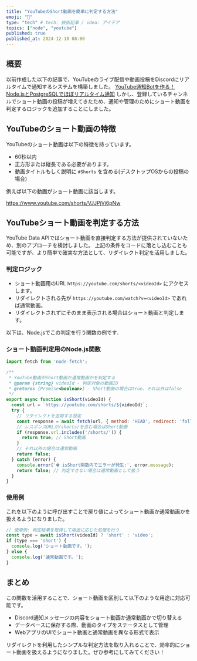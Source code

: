 ```yaml
---
title: "YouTubeのShort動画を簡単に判定する方法"
emoji: "🐹"
type: "tech" # tech: 技術記事 / idea: アイデア
topics: ["node", "youtube"]
published: true
published_at: 2024-12-10 08:00
---
```

## 概要
以前作成した以下の記事で、YouTubeのライブ配信や動画投稿をDiscordにリアルタイムで通知するシステムを構築しました。
[YouTube通知Botを作る！Node.jsとPostgreSQLでほぼリアルタイム通知](https://zenn.dev/tatsumin/articles/stream-notifications-bot)
しかし、登録しているチャンネルでショート動画の投稿が増えてきたため、通知や管理のためにショート動画を判定するロジックを追加することにしました。

## YouTubeのショート動画の特徴
YouTubeのショート動画は以下の特徴を持っています。
- 60秒以内
- 正方形または縦長である必要があります。
- 動画タイトルもしく説明に `#Shorts` を含める(デスクトップOSからの投稿の場合)

例えば以下の動画がショート動画に該当します。

https://www.youtube.com/shorts/VJJPjVj6pNw


## YouTubeショート動画を判定する方法
YouTube Data APIではショート動画を直接判定する方法が提供されていないため、別のアプローチを検討しました。
上記の条件をコードに落とし込むことも可能ですが、より簡単で確実な方法として、リダイレクト判定を活用しました。

### 判定ロジック
- ショート動画用のURL `https://youtube.com/shorts/<videoId>` にアクセスします。
- リダイレクトされる先が `https://youtube.com/watch?v=<videoId>` であれば通常動画。
- リダイレクトされずにそのまま表示される場合はショート動画と判定します。


以下は、Node.jsでこの判定を行う関数の例です.

### ショート動画判定用のNode.js関数

```js
import fetch from 'node-fetch';

/**
 * YouTube動画がShort動画か通常動画かを判定する
 * @param {string} videoId - 判定対象の動画ID
 * @returns {Promise<boolean>} - Short動画の場合はtrue、それ以外はfalse
 */
export async function isShort(videoId) {
  const url = `https://youtube.com/shorts/${videoId}`;
  try {
    // リダイレクトを追跡する設定
    const response = await fetch(url, { method: 'HEAD', redirect: 'follow' });
    // レスポンスURLが/shorts/を含む場合はShort動画
    if (response.url.includes('/shorts/')) {
      return true; // Short動画
    }
    // それ以外の場合は通常動画
    return false;
  } catch (error) {
    console.error('⛔️ isShort関数内でエラーが発生:', error.message);
    return false; // 判定できない場合は通常動画として扱う
  }
}
```

### 使用例

これを以下のように呼び出すことで戻り値によってショート動画か通常動画かを扱えるようになりました。

```js
// 使用例: 判定結果を取得して用途に応じた処理を行う
const type = await isShort(videoId) ? 'short' : 'video';
if (type === 'short') {
  console.log('ショート動画です。');
} else {
  console.log('通常動画です。');
}
```

## まとめ
この関数を活用することで、ショート動画を区別して以下のような用途に対応可能です。

- Discord通知メッセージの内容をショート動画か通常動画かで切り替える
- データベースに保存する際、動画のタイプをステータスとして管理
- WebアプリのUIでショート動画と通常動画を異なる形式で表示

リダイレクトを利用したシンプルな判定方法を取り入れることで、効率的にショート動画を扱えるようになりました。ぜひ参考にしてみてください！

